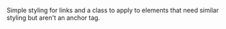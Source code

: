 Simple styling for links and a class to apply to elements that need similar styling but aren't an anchor tag.
